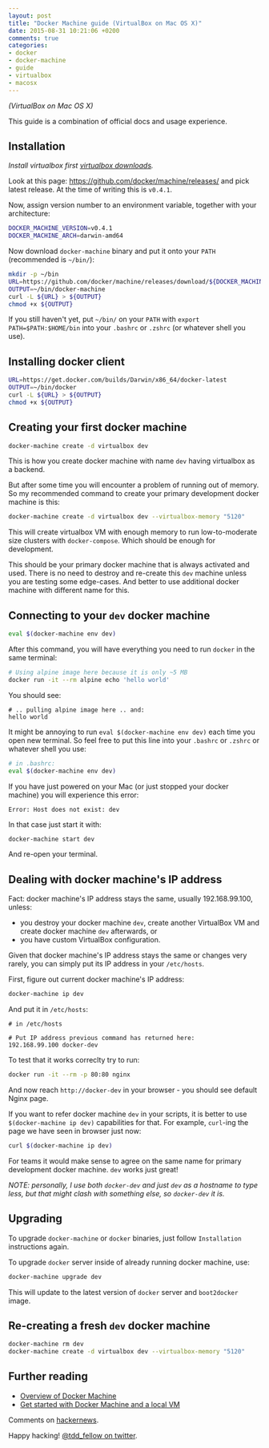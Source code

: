 ```yaml
---
layout: post
title: "Docker Machine guide (VirtualBox on Mac OS X)"
date: 2015-08-31 10:21:06 +0200
comments: true
categories:
- docker
- docker-machine
- guide
- virtualbox
- macosx
---
```


*(VirtualBox on Mac OS X)*

This guide is a combination of official docs and usage experience.

## Installation

*Install virtualbox first
[virtualbox downloads](https://www.virtualbox.org/wiki/Downloads).*

Look at this page: https://github.com/docker/machine/releases/ and pick latest
release. At the time of writing this is `v0.4.1`.

Now, assign version number to an environment variable, together with your
architecture:

```bash
DOCKER_MACHINE_VERSION=v0.4.1
DOCKER_MACHINE_ARCH=darwin-amd64
```

Now download `docker-machine` binary and put it onto your `PATH` (recommended
is `~/bin/`):

```bash
mkdir -p ~/bin
URL=https://github.com/docker/machine/releases/download/${DOCKER_MACHINE_VERSION}/docker-machine_${DOCKER_MACHINE_ARCH}
OUTPUT=~/bin/docker-machine
curl -L ${URL} > ${OUTPUT}
chmod +x ${OUTPUT}
```

If you still haven't yet, put `~/bin/` on your `PATH` with `export
PATH=$PATH:$HOME/bin` into your `.bashrc` or `.zshrc` (or whatever shell you
use).

## Installing docker client

```bash
URL=https://get.docker.com/builds/Darwin/x86_64/docker-latest
OUTPUT=~/bin/docker
curl -L ${URL} > ${OUTPUT}
chmod +x ${OUTPUT}
```

## Creating your first docker machine

```bash
docker-machine create -d virtualbox dev
```

This is how you create docker machine with name `dev` having virtualbox as a
backend.

But after some time you will encounter a problem of running out of memory. So
my recommended command to create your primary development docker machine is
this:

```bash
docker-machine create -d virtualbox dev --virtualbox-memory "5120"
```

This will create virtualbox VM with enough memory to run low-to-moderate size
clusters with `docker-compose`. Which should be enough for development.

This should be your primary docker machine that is always activated and used.
There is no need to destroy and re-create this `dev` machine unless you are
testing some edge-cases. And better to use additional docker machine with
different name for this.

## Connecting to your `dev` docker machine

```bash
eval $(docker-machine env dev)
```

After this command, you will have everything you need to run `docker` in the same terminal:

```bash
# Using alpine image here because it is only ~5 MB
docker run -it --rm alpine echo 'hello world'
```

You should see:

```
# .. pulling alpine image here .. and:
hello world
```

It might be annoying to run `eval $(docker-machine env dev)` each time you open
new terminal. So feel free to put this line into your `.bashrc` or `.zshrc` or
whatever shell you use:

```bash
# in .bashrc:
eval $(docker-machine env dev)
```

If you have just powered on your Mac (or just stopped your docker machine) you
will experience this error:

```
Error: Host does not exist: dev
```

In that case just start it with:

```bash
docker-machine start dev
```

And re-open your terminal.

## Dealing with docker machine's IP address

Fact: docker machine's IP address stays the same, usually 192.168.99.100,
unless:

- you destroy your docker machine `dev`, create another VirtualBox VM and
  create docker machine `dev` afterwards, or
- you have custom VirtualBox configuration.

Given that docker machine's IP address stays the same or changes very rarely,
you can simply put its IP address in your `/etc/hosts`.

First, figure out current docker machine's IP address:

```bash
docker-machine ip dev
```

And put it in `/etc/hosts`:

```
# in /etc/hosts

# Put IP address previous command has returned here:
192.168.99.100 docker-dev
```

To test that it works correclty try to run:

```bash
docker run -it --rm -p 80:80 nginx
```

And now reach `http://docker-dev` in your browser - you should see default
Nginx page.

If you want to refer docker machine `dev` in your scripts, it is better to use
`$(docker-machine ip dev)` capabilities for that. For example, `curl`-ing the
page we have seen in browser just now:

```bash
curl $(docker-machine ip dev)
```

For teams it would make sense to agree on the same name for primary development
docker machine. `dev` works just great!

*NOTE: personally, I use both `docker-dev` and just `dev` as a hostname to type
less, but that might clash with something else, so `docker-dev` it is.*

## Upgrading

To upgrade `docker-machine` or `docker` binaries, just follow `Installation`
instructions again.

To upgrade `docker` server inside of already running docker machine, use:

```bash
docker-machine upgrade dev
```

This will update to the latest version of `docker` server and `boot2docker`
image.

## Re-creating a fresh `dev` docker machine

```bash
docker-machine rm dev
docker-machine create -d virtualbox dev --virtualbox-memory "5120"
```

## Further reading

- [Overview of Docker Machine](https://docs.docker.com/machine/)
- [Get started with Docker Machine and a local VM](https://docs.docker.com/machine/get-started/)

Comments on [hackernews](https://news.ycombinator.com/item?id=10146082).

Happy hacking! [@tdd_fellow on twitter](https://twitter.com/tdd_fellow).
